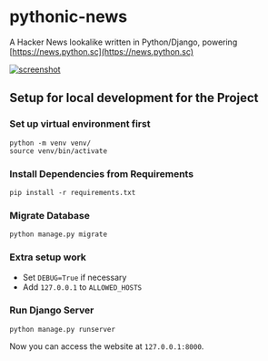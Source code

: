 
# pythonic-news
A Hacker News lookalike written in Python/Django, powering [https://news.python.sc](https://news.python.sc)



[![screenshot](http://cdn.sebastiansteins.com/screenshot-news-python-sc.png "Screenshot")](https://news.python.sc)


## Setup for local development for the Project

### Set up virtual environment first
```shell script
python -m venv venv/
source venv/bin/activate
```

### Install Dependencies from Requirements
```shell script
pip install -r requirements.txt
```

### Migrate Database
```shell script
python manage.py migrate
```

### Extra setup work
* Set ```DEBUG=True``` if necessary
* Add ```127.0.0.1``` to ```ALLOWED_HOSTS```

### Run Django Server
```shell script
python manage.py runserver
```
Now you can access the website at ```127.0.0.1:8000```.
